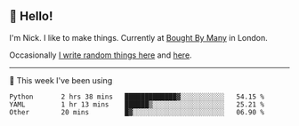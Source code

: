 ## 👋 Hello! 

I'm Nick. I like to make things. Currently at [Bought By Many](https://boughtbymany.com) in London.

Occasionally [I write random things here](https://nicksnell.com) and [here](https://twitter.com/nicksnell).

-------

🚀 This week I've been using

<!--START_SECTION:waka-->

```text
Python       2 hrs 38 mins   █████████████▓░░░░░░░░░░░   54.15 %
YAML         1 hr 13 mins    ██████▒░░░░░░░░░░░░░░░░░░   25.21 %
Other        20 mins         █▓░░░░░░░░░░░░░░░░░░░░░░░   06.90 %
```

<!--END_SECTION:waka-->
